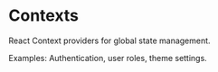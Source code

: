 # Contexts

React Context providers for global state management.

Examples: Authentication, user roles, theme settings.